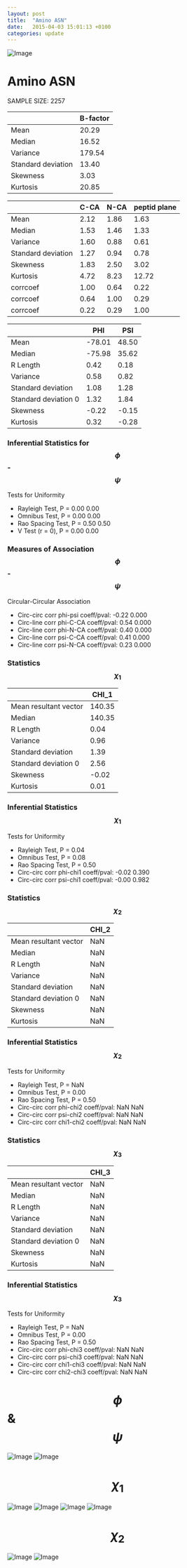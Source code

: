```yaml
---
layout: post
title:  "Amino ASN"
date:   2015-04-03 15:01:13 +0100
categories: update
---
```

<script src="https://cdnjs.cloudflare.com/ajax/libs/mathjax/2.7.0/MathJax.js?config=TeX-AMS-MML_HTMLorMML" type="text/javascript"></script>

![Image](../../../../images/aadensity.png)

# Amino ASN


 SAMPLE SIZE: 2257
 
 
 
|     | B-factor |
| --- | --- |
| Mean | 20.29 |
| Median | 16.52 |
| Variance | 179.54 |
| Standard deviation | 13.40 |
| Skewness | 3.03 |
| Kurtosis | 20.85 |
 
 
 

|     | C-CA | N-CA | peptid plane |
| --- | --- | --- | --- |
| Mean | 2.12 | 1.86 | 1.63 |
| Median | 1.53 | 1.46 | 1.33 |
| Variance | 1.60 | 0.88 | 0.61 |
| Standard deviation | 1.27 | 0.94 | 0.78 |
| Skewness | 1.83 | 2.50 | 3.02 |
| Kurtosis | 4.72 | 8.23 | 12.72 |
| corrcoef | 1.00 | 0.64 | 0.22 |
| corrcoef | 0.64 | 1.00 | 0.29 |
| corrcoef | 0.22 | 0.29 | 1.00 |
 
 
 

|     | PHI | PSI |
| --- | --- | --- |
| Mean | -78.01 | 48.50 |
| Median | -75.98 | 35.62 |
| R Length | 0.42 | 0.18 |
| Variance | 0.58 | 0.82 |
| Standard deviation | 1.08 | 1.28 |
| Standard deviation 0 | 1.32 | 1.84 |
| Skewness | -0.22 | -0.15 |
| Kurtosis | 0.32 | -0.28 |

### Inferential Statistics for $$\phi$$-$$\psi$$ 

Tests for Uniformity

- Rayleigh Test, P = 0.00 0.00
- Omnibus Test,  P = 0.00 0.00
- Rao Spacing Test,  P = 0.50 0.50
- V Test (r = 0),  P = 0.00 0.00
### Measures of Association $$\phi$$-$$\psi$$

Circular-Circular Association
- Circ-circ corr phi-psi coeff/pval:	-0.22	 0.000
- Circ-line corr phi-C-CA coeff/pval:	0.54	 0.000
- Circ-line corr phi-N-CA coeff/pval:	0.40	 0.000
- Circ-line corr psi-C-CA coeff/pval:	0.41	 0.000
- Circ-line corr psi-N-CA coeff/pval:	0.23	 0.000
### Statistics $$\chi_1$$

|     | CHI_1 |
| --- | --- |
| Mean resultant vector | 140.35 |
| Median | 140.35 | 
| R Length | 0.04 | 
| Variance | 0.96 | 
| Standard deviation | 1.39 |
| Standard deviation 0| 2.56 |
| Skewness | -0.02 |
| Kurtosis | 0.01 |

 

### Inferential Statistics $$\chi_1$$
Tests for Uniformity

- Rayleigh Test, 	 P = 0.04
- Omnibus Test, 	 P = 0.08
- Rao Spacing Test, 	 P = 0.50
- Circ-circ corr phi-chi1 coeff/pval:	-0.02	 0.390
- Circ-circ corr psi-chi1 coeff/pval:	-0.00	 0.982

 

### Statistics $$\chi_2$$

|     | CHI_2 |
| --- | --- |
| Mean resultant vector | NaN |
| Median | NaN |
| R Length | NaN |
| Variance | NaN |
| Standard deviation | NaN |
| Standard deviation 0 | NaN |
| Skewness | NaN |
| Kurtosis | NaN |


### Inferential Statistics $$\chi_2$$ 

Tests for Uniformity

- Rayleigh Test, 	 P = NaN
- Omnibus Test, 	 P = 0.00
- Rao Spacing Test, 	 P = 0.50
- Circ-circ corr phi-chi2 coeff/pval:	NaN	 NaN
- Circ-circ corr psi-chi2 coeff/pval:	NaN	 NaN
- Circ-circ corr chi1-chi2 coeff/pval:	NaN	 NaN


 

### Statistics $$\chi_3$$

|    | CHI_3 |
| --- | --- |
| Mean resultant vector | NaN |
| Median | NaN |
| R Length | NaN |
| Variance | NaN |
| Standard deviation | NaN |
| Standard deviation 0 | NaN |
| Skewness | NaN |
| Kurtosis | NaN |



### Inferential Statistics $$\chi_3$$

Tests for Uniformity

- Rayleigh Test, 	 P = NaN
- Omnibus Test, 	 P = 0.00
- Rao Spacing Test, 	 P = 0.50
- Circ-circ corr phi-chi3 coeff/pval:	NaN	 NaN
- Circ-circ corr psi-chi3 coeff/pval:	NaN	 NaN
- Circ-circ corr chi1-chi3 coeff/pval:	NaN	 NaN
- Circ-circ corr chi2-chi3 coeff/pval:	NaN	 NaN

# $$\phi$$ & $$\psi$$
![Image](../../../../images/ASN_Rama_phipsi.jpg)
![Image](../../../../images/ASN_Rama_phipsiGrad.jpg)


# $$\chi_1$$
![Image](../../../../images/ASN_Rama_phichi1.jpg)
![Image](../../../../images/ASN_Rama_Grad_psichi1.jpg)
![Image](../../../../images/ASN_Rama_psichi1.jpg)
![Image](../../../../images/ASN_Rama_Grad_phichi1.jpg)


# $$\chi_2$$
![Image](../../../../images/ASN_Rama_chi1chi2.jpg)
![Image](../../../../images/ASN_Rama_Gradchi1chi2.jpg)
